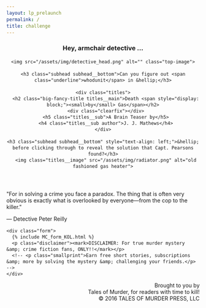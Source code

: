 ```yaml
---
layout: lp_prelaunch
permalink: /
title: challenge
---
```


<div class="lp">

  <header>
    <h3 class="subhead subhead__top">Hey, armchair detective &hellip;</h3>

    <img src="/assets/img/detective_head.png" alt="" class="top-image">

    <h3 class="subhead subhead__bottom">Can you figure out <span class="underline">whodunit</span> in &hellip;</h3>

    <div class="titles">
      <h2 class="big-fancy-title titles__main">Death <span style="display: block;"><small>by</small> Gas</span></h2>
      <div class="clearfix"></div>
      <h5 class="titles__sub">A Brain Teaser by</h5>
      <h4 class="titles__sub author">J. J. Mathews</h4>
    </div>

    <h3 class="subhead subhead__bottom" style="text-align: left;">&hellip; before clicking through to reveal the solution that Capt. Pearsons found?</h3>
      <img class="titles__image" src="/assets/img/radiator.png" alt="old fashioned gas heater">
  </header>

  <section class="lp__main">
    <p class="italic">"For in solving a crime you face a paradox. The thing that is often very obvious is exactly what is overlooked by everyone&mdash;from the cop to the killer."</p>
    <p class="right italic">&mdash; Detective Peter Reilly</p>

    <div class="form">
      {% include MC_form_KOL.html %}
      <p class="disclaimer"><mark>DISCLAIMER: For true murder mystery &amp; crime fiction fans, ONLY!!</mark></p>
      <!-- <p class="smallprint">Earn free short stories, subscriptions &amp; more by solving the mystery &amp; challenging your friends.</p> -->
    </div>
  </section>

  <footer style="text-align:right;">
    <p class="right small">Brought to you by<br><span class="bloodied italic">Tales of Murder, for readers with time to <span class="underline">kill</span>!</span><br>&copy; 2016 TALES OF MURDER PRESS, LLC</p>
    <!-- <p class="right small copyright">&copy; 2016 TALES OF MURDER PRESS, LLC</p> -->
  </footer>

</div> <!-- end div.lp -->
